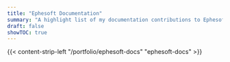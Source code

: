 ```yaml
---
title: "Ephesoft Documentation"
summary: "A highlight list of my documentation contributions to Ephesoft, an IDP startup."
draft: false
showTOC: true
---
```

{{< content-strip-left "/portfolio/ephesoft-docs" "ephesoft-docs" >}}
